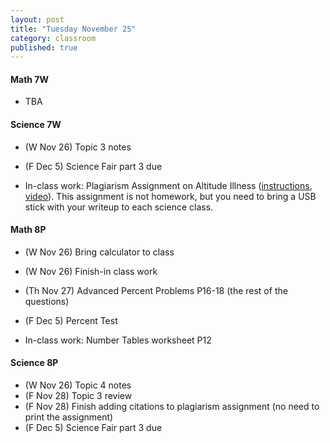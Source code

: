 ```yaml
---
layout: post
title: "Tuesday November 25"
category: classroom
published: true
---
```

#### Math 7W
* TBA

#### Science 7W
* (W Nov 26) Topic 3 notes
* (F Dec 5) Science Fair part 3 due

* In-class work: Plagiarism Assignment on Altitude Illness ([instructions](https://www.dropbox.com/s/1itp2t9bc6txllf/Plagiarism%20Assignment%20on%20altitude%20illness.pdf?dl=0), [video](http://youtu.be/KUPNCBQw4o0)). This assignment is not homework, but you need to bring a USB stick with your writeup to each science class.

#### Math 8P
* (W Nov 26) Bring calculator to class
* (W Nov 26) Finish-in class work
* (Th Nov 27) Advanced Percent Problems P16-18 (the rest of the questions)
* (F Dec 5) Percent Test

* In-class work: Number Tables worksheet P12

#### Science 8P
* (W Nov 26) Topic 4 notes
* (F Nov 28) Topic 3 review
* (F Nov 28) Finish adding citations to plagiarism assignment (no need to print the assignment)
* (F Dec 5) Science Fair part 3 due
